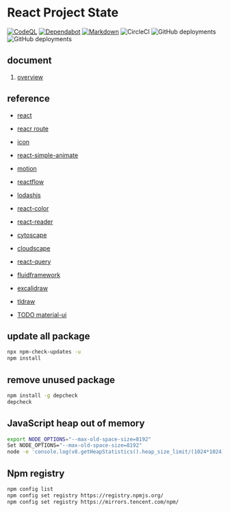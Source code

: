 # React Project State

[![CodeQL](https://github.com/futugyou/react-project/actions/workflows/codeql.yml/badge.svg?branch=master)](https://github.com/futugyou/react-project/actions/workflows/codeql.yml)
[![Dependabot](https://github.com/futugyou/react-project/actions/workflows/dependabot-auto.yml/badge.svg)](https://github.com/futugyou/react-project/actions/workflows/dependabot-auto.yml)
[![Markdown](https://github.com/futugyou/react-project/actions/workflows/markdownlint.yml/badge.svg)](https://github.com/futugyou/react-project/actions/workflows/markdownlint.yml)
![CircleCI](https://img.shields.io/circleci/build/github/futugyou/react-project/master?logo=CircleCI&label=circle-ci)
![GitHub deployments](https://img.shields.io/github/deployments/futugyou/react-project/Preview?logo=vercel&label=Vercel%20Preview)
![GitHub deployments](https://img.shields.io/github/deployments/futugyou/react-project/Production?logo=vercel&label=Vercel%20Production)

## document

1. [overview](./doc/01.overview.md)

## reference

- [react](https://react.dev/)

- [reacr route](https://reactrouter.com/en/main)

- [icon](https://react-icons.github.io/react-icons/icons?name=bs)

- [react-simple-animate](https://github.com/beekai-oss/react-simple-animate)

- [motion](https://github.com/framer/motion)

- [reactflow](https://reactflow.dev/)

- [lodashjs](https://www.lodashjs.com/)

- [react-color](https://github.com/uiwjs/react-color/)

- [react-reader](https://github.com/gerhardsletten/react-reader)

- [cytoscape](https://js.cytoscape.org/)

- [cloudscape](https://cloudscape.design/)

- [react-query](https://tanstack.com/query/latest/docs/react/overview)

- [fluidframework](https://fluidframework.com/)

- [excalidraw](https://docs.excalidraw.com/docs)

- [tldraw](https://canary.tldraw.dev/)

- [TODO material-ui](https://mui.com/material-ui)

## update all package

```sh
npx npm-check-updates -u
npm install
```

## remove unused package

```sh
npm install -g depcheck
depcheck
```

## JavaScript heap out of memory

```sh
export NODE_OPTIONS="--max-old-space-size=8192"
Set NODE_OPTIONS="--max-old-space-size=8192"
node -e 'console.log(v8.getHeapStatistics().heap_size_limit/(1024*1024))'
```

## Npm registry

```sh
npm config list
npm config set registry https://registry.npmjs.org/
npm config set registry https://mirrors.tencent.com/npm/
```

